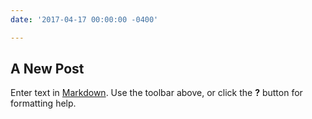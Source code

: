 ```yaml
---
date: '2017-04-17 00:00:00 -0400'

---
```



## A New Post

Enter text in [Markdown](http://daringfireball.net/projects/markdown/). Use the toolbar above, or click the **?** button for formatting help.
